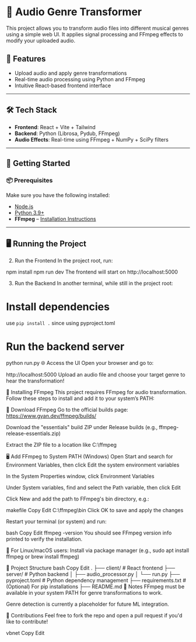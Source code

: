 # 🎵 Audio Genre Transformer

This project allows you to transform audio files into different musical genres using a simple web UI. It applies signal processing and FFmpeg effects to modify your uploaded audio.

## 🚀 Features

- Upload audio and apply genre transformations
- Real-time audio processing using Python and FFmpeg
- Intuitive React-based frontend interface

---

## 🛠️ Tech Stack

- **Frontend**: React + Vite + Tailwind
- **Backend**: Python (Librosa, Pydub, FFmpeg)
- **Audio Effects**: Real-time using FFmpeg + NumPy + SciPy filters

---

## 🔧 Getting Started


### 📦 Prerequisites

Make sure you have the following installed:

- [Node.js](https://nodejs.org/)
- [Python 3.9+](https://www.python.org/)
- **FFmpeg** – [Installation Instructions](#️-installing-ffmpeg)

---

## 🖥️ Running the Project

2. Run the Frontend
In the project root, run:

npm install
npm run dev
The frontend will start on http://localhost:5000

3. Run the Backend
In another terminal, while still in the project root:

# Install dependencies
 use `pip install .` since using pyproject.toml

# Run the backend server
python run.py
🌐 Access the UI
Open your browser and go to:

http://localhost:5000
Upload an audio file and choose your target genre to hear the transformation!

🧰 Installing FFmpeg
This project requires FFmpeg for audio transformation. Follow these steps to install and add it to your system’s PATH:

🔗 Download FFmpeg
Go to the official builds page: https://www.gyan.dev/ffmpeg/builds/

Download the "essentials" build ZIP under Release builds (e.g., ffmpeg-release-essentials.zip)

Extract the ZIP file to a location like C:\ffmpeg

🖥 Add FFmpeg to System PATH (Windows)
Open Start and search for Environment Variables, then click Edit the system environment variables

In the System Properties window, click Environment Variables

Under System variables, find and select the Path variable, then click Edit

Click New and add the path to FFmpeg's bin directory, e.g.:

makefile
Copy
Edit
C:\ffmpeg\bin
Click OK to save and apply the changes

Restart your terminal (or system) and run:

bash
Copy
Edit
ffmpeg -version
You should see FFmpeg version info printed to verify the installation.

🐧 For Linux/macOS users: Install via package manager (e.g., sudo apt install ffmpeg or brew install ffmpeg)

📁 Project Structure
bash
Copy
Edit
.
├── client/               # React frontend
├── server/               # Python backend
│   ├── audio_processor.py
│   └── run.py
├── pyproject.toml        # Python dependency management
├── requirements.txt      # (Optional) For pip installations
├── README.md
📢 Notes
FFmpeg must be available in your system PATH for genre transformations to work.

Genre detection is currently a placeholder for future ML integration.

🤝 Contributions
Feel free to fork the repo and open a pull request if you'd like to contribute!

vbnet
Copy
Edit


